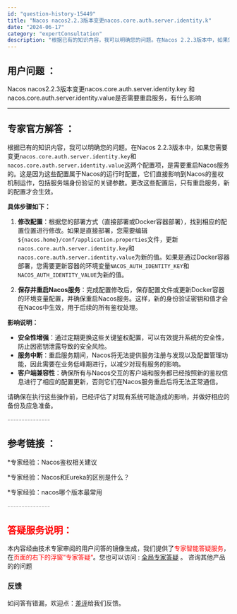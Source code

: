 ```yaml
---
id: "question-history-15449"
title: "Nacos nacos2.2.3版本变更nacos.core.auth.server.identity.k"
date: "2024-06-17"
category: "expertConsultation"
description: "根据已有的知识内容，我可以明确您的问题。在Nacos 2.2.3版本中，如果您需要变更`nacos.core.auth.server.identity.key`和`nacos.core.auth.server.identity.value`这两个配置项，是需要重启Nacos服务的。这是因为这些配置属"
---
```


## 用户问题 ： 
 Nacos nacos2.2.3版本变更nacos.core.auth.server.identity.key 和 nacos.core.auth.server.identity.value是否需要重启服务，有什么影响  

---------------
## 专家官方解答 ：

根据已有的知识内容，我可以明确您的问题。在Nacos 2.2.3版本中，如果您需要变更`nacos.core.auth.server.identity.key`和`nacos.core.auth.server.identity.value`这两个配置项，是需要重启Nacos服务的。这是因为这些配置属于Nacos的运行时配置，它们直接影响到Nacos的鉴权机制运作，包括服务端身份验证的关键参数。更改这些配置后，只有重启服务，新的配置才会生效。

**具体步骤如下：**

1. **修改配置**：根据您的部署方式（直接部署或Docker容器部署），找到相应的配置位置进行修改。如果是直接部署，您需要编辑`${nacos.home}/conf/application.properties`文件，更新`nacos.core.auth.server.identity.key`和`nacos.core.auth.server.identity.value`为新的值。如果是通过Docker容器部署，您需要更新容器的环境变量`NACOS_AUTH_IDENTITY_KEY`和`NACOS_AUTH_IDENTITY_VALUE`为新的值。

2. **保存并重启Nacos服务**：完成配置修改后，保存配置文件或更新Docker容器的环境变量配置，并确保重启Nacos服务。这样，新的身份验证密钥和值才会在Nacos中生效，用于后续的所有鉴权处理。

**影响说明：**
- **安全性增强**：通过定期更换这些关键鉴权配置，可以有效提升系统的安全性，防止因密钥泄露导致的安全风险。
- **服务中断**：重启服务期间，Nacos将无法提供服务注册与发现以及配置管理功能，因此需要在业务低峰期进行，以减少对现有服务的影响。
- **客户端兼容性**：确保所有与Nacos交互的客户端和服务都已经按照新的鉴权信息进行了相应的配置更新，否则它们在Nacos服务重启后将无法正常通信。

请确保在执行这些操作前，已经评估了对现有系统可能造成的影响，并做好相应的备份及应急准备。


<font color="#949494">---------------</font> 


## 参考链接 ：

*专家经验：Nacos鉴权相关建议 
 
 *专家经验：Nacos和Eureka的区别是什么？ 
 
 *专家经验：nacos哪个版本最常用 


 <font color="#949494">---------------</font> 
 


## <font color="#FF0000">答疑服务说明：</font> 

本内容经由技术专家审阅的用户问答的镜像生成，我们提供了<font color="#FF0000">专家智能答疑服务</font>，在<font color="#FF0000">页面的右下的浮窗”专家答疑“</font>。您也可以访问 : [全局专家答疑](https://answer.opensource.alibaba.com/docs/intro) 。 咨询其他产品的的问题

### 反馈
如问答有错漏，欢迎点：[差评](https://ai.nacos.io/user/feedbackByEnhancerGradePOJOID?enhancerGradePOJOId=15519)给我们反馈。
